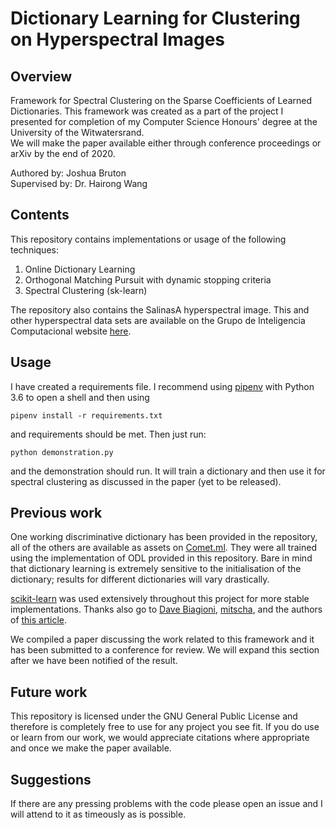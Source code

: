# Dictionary Learning for Clustering on Hyperspectral Images
## Overview
Framework for Spectral Clustering on the Sparse Coefficients of Learned Dictionaries. This framework was created as a part of the project I presented for completion of my Computer Science Honours' degree at the University of the Witwatersrand.  
We will make the paper available either through conference proceedings or arXiv by the end of 2020.
  
Authored by: Joshua Bruton  
Supervised by: Dr. Hairong Wang

## Contents
This repository contains implementations or usage of the following techniques:
1. Online Dictionary Learning
2. Orthogonal Matching Pursuit with dynamic stopping criteria
3. Spectral Clustering (sk-learn)

The repository also contains the SalinasA hyperspectral image. This and other hyperspectral data sets are available on the Grupo de Inteligencia Computacional website [here](http://www.ehu.eus/ccwintco/index.php/Hyperspectral_Remote_Sensing_Scenes).

## Usage
I have created a requirements file. I recommend using [pipenv](https://pypi.org/project/pipenv/) with Python 3.6 to open a shell and then using
~~~
pipenv install -r requirements.txt
~~~
and requirements should be met. Then just run:
~~~
python demonstration.py
~~~
and the demonstration should run. It will train a dictionary and then use it for spectral clustering as discussed in the paper (yet to be released).
## Previous work
One working discriminative dictionary has been provided in the repository, all of the others are available as assets on [Comet.ml](https://www.comet.ml/joshuabruton/honours-project/view/). They were all trained using the implementation of ODL provided in this repository. Bare in mind that dictionary learning is extremely sensitive to the initialisation of the dictionary; results for different dictionaries will vary drastically.  
  
[scikit-learn](https://scikit-learn.org/stable/) was used extensively throughout this project for more stable implementations. Thanks also go to [Dave Biagioni](https://github.com/davebiagioni/pyomp/blob/master/omp.py), [mitscha](https://github.com/mitscha/ssc_mps_py/blob/master/matchingpursuit.py), and the authors of [this article](https://dl.acm.org/citation.cfm?id=1553463).
  
We compiled a paper discussing the work related to this framework and it has been submitted to a conference for review. We will expand this section after we have been notified of the result.

## Future work
This repository is licensed under the GNU General Public License and therefore is completely free to use for any project you see fit. If you do use or learn from our work, we would appreciate citations where appropriate and once we make the paper available.

## Suggestions
If there are any pressing problems with the code please open an issue and I will attend to it as timeously as is possible.
